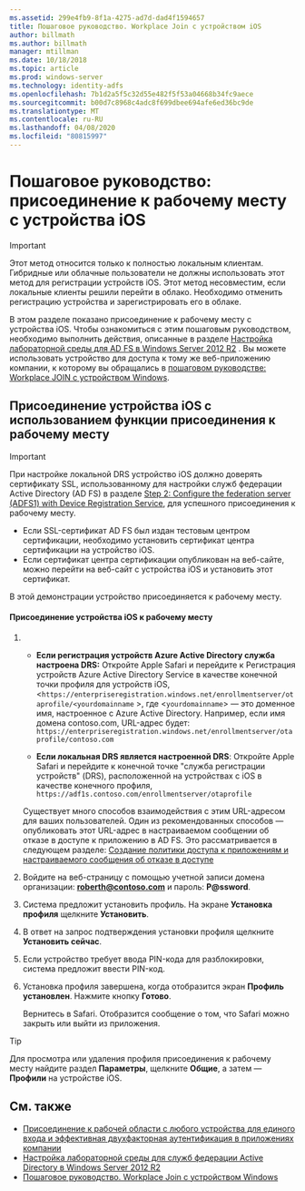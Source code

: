 ```yaml
---
ms.assetid: 299e4fb9-8f1a-4275-ad7d-dad4f1594657
title: Пошаговое руководство. Workplace Join с устройством iOS
author: billmath
ms.author: billmath
manager: mtillman
ms.date: 10/18/2018
ms.topic: article
ms.prod: windows-server
ms.technology: identity-adfs
ms.openlocfilehash: 7b1d2a5f5c32d55e482f5f53a04668b34fc9aece
ms.sourcegitcommit: b00d7c8968c4adc8f699dbee694afe6ed36bc9de
ms.translationtype: MT
ms.contentlocale: ru-RU
ms.lasthandoff: 04/08/2020
ms.locfileid: "80815997"
---
```

# <a name="walkthrough-workplace-join-with-an-ios-device"></a>Пошаговое руководство: присоединение к рабочему месту с устройства iOS


> [!IMPORTANT] 
> Этот метод относится только к полностью локальным клиентам. Гибридные или облачные пользователи не должны использовать этот метод для регистрации устройств iOS. Этот метод несовместим, если локальные клиенты решили перейти в облако. Необходимо отменить регистрацию устройства и зарегистрировать его в облаке. 

В этом разделе показано присоединение к рабочему месту с устройства iOS. Чтобы ознакомиться с этим пошаговым руководством, необходимо выполнить действия, описанные в разделе [Настройка лабораторной среды для AD FS в Windows Server 2012 R2](../../ad-fs/deployment/Set-up-the-lab-environment-for-AD-FS-in-Windows-Server-2012-R2.md) . Вы можете использовать устройство для доступа к тому же веб-приложению компании, к которому вы обращались в [пошаговом руководстве: Workplace JOIN с устройством Windows](Walkthrough--Workplace-Join-with-a-Windows-Device.md).


## <a name="join-an-ios-device-with-workplace-join"></a>Присоединение устройства iOS c использованием функции присоединения к рабочему месту

> [!IMPORTANT]
> При настройке локальной DRS устройство iOS должно доверять сертификату SSL, использованному для настройки служб федерации Active Directory (AD FS) в разделе [Step 2: Configure the federation server (ADFS1) with Device Registration Service](../../ad-fs/deployment/Set-up-the-lab-environment-for-AD-FS-in-Windows-Server-2012-R2.md#BKMK_4), для успешного присоединения к рабочему месту.
> 
> -   Если SSL-сертификат AD FS был издан тестовым центром сертификации, необходимо установить сертификат центра сертификации на устройство iOS.
> -   Если сертификат центра сертификации опубликован на веб-сайте, можно перейти на веб-сайт с устройства iOS и установить этот сертификат.

В этой демонстрации устройство присоединяется к рабочему месту.

#### <a name="to-join-an-ios-device-to-a-workplace"></a>Присоединение устройства iOS к рабочему месту

1. -   **Если регистрация устройств Azure Active Directory служба настроена DRS:** Откройте Apple Safari и перейдите к Регистрация устройств Azure Active Directory Service в качестве конечной точки профиля для устройств iOS, <`https://enterpriseregistration.windows.net/enrollmentserver/otaprofile/<yourdomainname` >, где <`yourdomainname`> — это доменное имя, настроенное с Azure Active Directory. Например, если имя домена contoso.com, URL-адрес будет: `https://enterpriseregistration.windows.net/enrollmentserver/otaprofile/contoso.com`

   -   **Если локальная DRS является настроенной DRS**: Откройте Apple Safari и перейдите к конечной точке "служба регистрации устройств" (DRS), расположенной на устройствах с iOS в качестве конечного профиля, `https://adf1s.contoso.com/enrollmentserver/otaprofile`

   Существует много способов взаимодействия с этим URL-адресом для ваших пользователей. Один из рекомендованных способов — опубликовать этот URL-адрес в настраиваемом сообщении об отказе в доступе к приложению в AD FS. Это рассматривается в следующем разделе: [Создание политики доступа к приложениям и настраиваемого сообщения об отказе в доступе](https://docs.microsoft.com/azure/active-directory/active-directory-device-registration-on-premises-setup#create-an-application-access-policy-and-custom-access-denied-message)

2. Войдите на веб-страницу с помощью учетной записи домена организации: <strong>roberth@contoso.com</strong> и пароль: <strong>P@ssword</strong>.

3. Система предложит установить профиль. На экране **Установка профиля** щелкните **Установить**.

4. В ответ на запрос подтверждения установки профиля щелкните **Установить сейчас**.

5. Если устройство требует ввода PIN-кода для разблокировки, система предложит ввести PIN-код.

6. Установка профиля завершена, когда отобразится экран **Профиль установлен**. Нажмите кнопку **Готово**.

   Вернитесь в Safari. Отобразится сообщение о том, что Safari можно закрыть или выйти из приложения.

> [!TIP]
> Для просмотра или удаления профиля присоединения к рабочему месту найдите раздел **Параметры**, щелкните **Общие**, а затем — **Профили** на устройстве iOS.

## <a name="see-also"></a>См. также


- [Присоединение к рабочей области с любого устройства для единого входа и эффективная двухфакторная аутентификация в приложениях компании](Join-to-Workplace-from-Any-Device-for-SSO-and-Seamless-Second-Factor-Authentication-Across-Company-Applications.md)
- [Настройка лабораторной среды для служб федерации Active Directory в Windows Server 2012 R2](../../ad-fs/deployment/Set-up-the-lab-environment-for-AD-FS-in-Windows-Server-2012-R2.md)
- [Пошаговое руководство. Workplace Join с устройством Windows](Walkthrough--Workplace-Join-with-a-Windows-Device.md)



